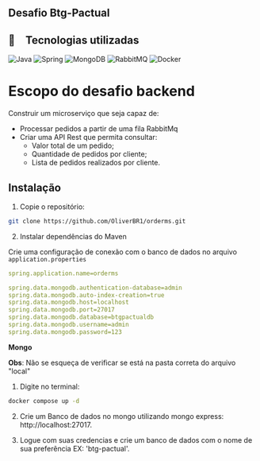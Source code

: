 ## Desafio Btg-Pactual

## :rocket: Tecnologias utilizadas
![Java](https://img.shields.io/badge/java-%23ED8B00.svg?style=for-the-badge&logo=openjdk&logoColor=white)
![Spring](https://img.shields.io/badge/spring-%236DB33F.svg?style=for-the-badge&logo=spring&logoColor=white)
![MongoDB](https://img.shields.io/badge/MongoDB-%234ea94b.svg?style=for-the-badge&logo=mongodb&logoColor=white)
![RabbitMQ](https://img.shields.io/badge/RabbitMQ-%23ED8B00.svg?style=for-the-badge&logo=rabbitmq&logoColor=white)
![Docker](https://img.shields.io/badge/Docker-%23007799.svg?style=for-the-badge&logo=docker&logoColor=white)

# Escopo do desafio backend
Construir um microserviço que seja capaz de:
* Processar pedidos a partir de uma fila RabbitMq
* Criar uma API Rest que permita consultar:
  * Valor total de um pedido;
  * Quantidade de pedidos por cliente;
  * Lista de pedidos realizados por cliente.

## Instalação

1. Copie o repositório:

```bash
git clone https://github.com/OliverBR1/orderms.git
```

2. Instalar dependências do Maven

Crie uma configuração de conexão com o banco de dados no arquivo `application.properties`

```yaml
spring.application.name=orderms

spring.data.mongodb.authentication-database=admin
spring.data.mongodb.auto-index-creation=true
spring.data.mongodb.host=localhost
spring.data.mongodb.port=27017
spring.data.mongodb.database=btgpactualdb
spring.data.mongodb.username=admin
spring.data.mongodb.password=123
```

**Mongo**

   **Obs**:
   Não se esqueça de verificar se está na pasta correta do arquivo "local"
1. Digite no terminal:
```bash
docker compose up -d
```



2. Crie um Banco de dados no mongo utilizando mongo express: http://localhost:27017.

3. Logue com suas credencias e crie um banco de dados com o nome de sua preferência EX:  'btg-pactual'.

